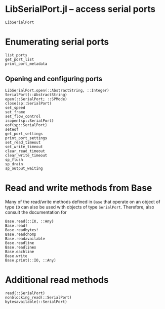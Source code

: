# LibSerialPort.jl – access serial ports

```@docs
LibSerialPort
```

# Enumerating serial ports

```@docs
list_ports
get_port_list
print_port_metadata
```

## Opening and configuring ports

```@docs
LibSerialPort.open(::AbstractString, ::Integer)
SerialPort(::AbstractString)
open(::SerialPort; ::SPMode)
close(sp::SerialPort)
set_speed
set_frame
set_flow_control
isopen(sp::SerialPort)
eof(sp::SerialPort)
seteof
get_port_settings
print_port_settings
set_read_timeout
set_write_timeout
clear_read_timeout
clear_write_timeout
sp_flush
sp_drain
sp_output_waiting
```

# Read and write methods from Base

Many of the read/write methods defined in `Base` that operate on an
object of type `IO` can also be used with objects of type
`SerialPort`. Therefore, also consult the documentation for

```
Base.read(::IO, ::Any)
Base.read!
Base.readbytes!
Base.readchomp
Base.readavailable
Base.readline
Base.readlines
Base.eachline
Base.write
Base.print(::IO, ::Any)
```

# Additional read methods

```@docs
read(::SerialPort)
nonblocking_read(::SerialPort)
bytesavailable(::SerialPort)
```
